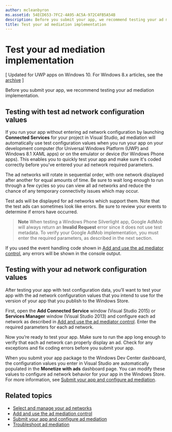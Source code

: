 ```yaml
---
author: mcleanbyron
ms.assetid: 54ECD653-7FC2-4A95-AC5A-972C4FB5A54B
description: Before you submit your app, we recommend testing your ad mediation implementation.
title: Test your ad mediation implementation
---
```


# Test your ad mediation implementation


\[ Updated for UWP apps on Windows 10. For Windows 8.x articles, see the [archive](http://go.microsoft.com/fwlink/p/?linkid=619132) \]

Before you submit your app, we recommend testing your ad mediation implementation.

## Testing with test ad network configuration values


If you run your app without entering ad network configuration by launching **Connected Services** for your project in Visual Studio, ad mediation will automatically use test configuration values when you run your app on your development computer (for Universal Windows Platform (UWP) and Windows 8.1 XAML apps) or on the emulator or device (for Windows Phone apps). This enables you to quickly test your app and make sure it's coded correctly before you've entered your ad network required parameters.

The ad networks will rotate in sequential order, with one network displayed after another for equal amounts of time. Be sure to wait long enough to run through a few cycles so you can view all ad networks and reduce the chance of any temporary connectivity issues which may occur.

Test ads will be displayed for ad networks which support them. Note that the test ads can sometimes look like errors. Be sure to review your events to determine if errors have occurred.

> **Note**  When testing a Windows Phone Silverlight app, Google AdMob will always return an **Invalid Request** error since it does not use test metadata. To verify your Google AdMob implementation, you must enter the required parameters, as described in the next section.

 

If you used the event handling code shown in [Add and use the ad mediator control](add-and-use-the-ad-mediator-control.md), any errors will be shown in the console output.

## Testing with your ad network configuration values


After testing your app with test configuration data, you’ll want to test your app with the ad network configuration values that you intend to use for the version of your app that you publish to the Windows Store.

First, open the **Add Connected Service** window (Visual Studio 2015) or **Services Manager** window (Visual Studio 2013) and configure each ad network as described in [Add and use the ad mediator control](add-and-use-the-ad-mediator-control.md). Enter the required parameters for each ad network.

Now you’re ready to test your app. Make sure to run the app long enough to verify that each ad network can properly display an ad. Check for any exceptions and fix coding errors before you submit your app.

When you submit your app package to the Windows Dev Center dashboard, the configuration values you enter in Visual Studio are automatically populated in the **Monetize with ads** dashboard page. You can modify these values to configure ad network behavior for your app in the Windows Store. For more information, see [Submit your app and configure ad mediation](submit-your-app-and-configure-ad-mediation.md).

## Related topics

* [Select and manage your ad networks](select-and-manage-your-ad-networks.md)
* [Add and use the ad mediation control](add-and-use-the-ad-mediator-control.md)
* [Submit your app and configure ad mediation](submit-your-app-and-configure-ad-mediation.md)
* [Troubleshoot ad mediation](troubleshoot-ad-mediation.md)
 

 


<!--HONumber=Jun16_HO2-->


